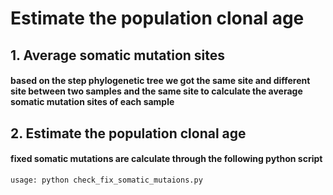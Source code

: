 # Estimate the population clonal age
## 1. Average somatic mutation sites
#### based on the step phylogenetic tree we got the same site and different site between two samples and the same site to calculate the average somatic mutation sites of each sample

## 2. Estimate the population clonal age
#### fixed somatic mutations are calculate through the following python script
    usage: python check_fix_somatic_mutaions.py